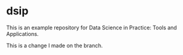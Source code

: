 # dsip

This is an example repository for Data Science in Practice: Tools and Applications.

This is a change I made on the branch.